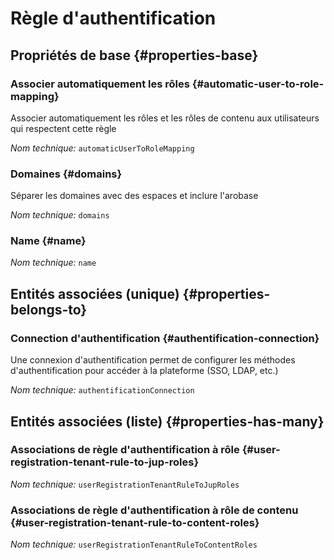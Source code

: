 # Règle d'authentification
<!--- THIS FILE IS GENERATED PLEASE DO NOT EDIT IT DIRECTLY --->



<OH code="userRegistrationTenantRule"/>






## Propriétés de base {#properties-base}
    
### Associer automatiquement les rôles {#automatic-user-to-role-mapping}

Associer automatiquement les rôles et les rôles de contenu aux utilisateurs qui respectent cette règle

*Nom technique:* ```automaticUserToRoleMapping```
<PH code="userRegistrationTenantRule:automaticUserToRoleMapping"/>

### Domaines {#domains}

Séparer les domaines avec des espaces et inclure l'arobase

*Nom technique:* ```domains```
<PH code="userRegistrationTenantRule:domains"/>

### Name {#name}



*Nom technique:* ```name```
<PH code="userRegistrationTenantRule:name"/>

    

## Entités associées (unique) {#properties-belongs-to}

### Connection d'authentification {#authentification-connection}

Une connexion d'authentification permet de configurer les méthodes d'authentification pour accéder à la plateforme (SSO, LDAP, etc.)

*Nom technique:* ```authentificationConnection```
<PH code="userRegistrationTenantRule:authentificationConnection"/>


## Entités associées (liste) {#properties-has-many}

### Associations de règle d'authentification à rôle {#user-registration-tenant-rule-to-jup-roles}



*Nom technique:* ```userRegistrationTenantRuleToJupRoles```
<PH code="userRegistrationTenantRule:userRegistrationTenantRuleToJupRoles"/>

### Associations de règle d'authentification à rôle de contenu {#user-registration-tenant-rule-to-content-roles}



*Nom technique:* ```userRegistrationTenantRuleToContentRoles```
<PH code="userRegistrationTenantRule:userRegistrationTenantRuleToContentRoles"/>




